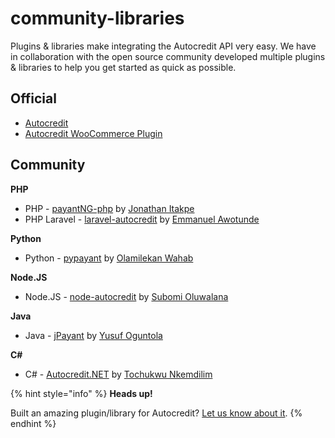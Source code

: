 # community-libraries

Plugins & libraries make integrating the Autocredit API very easy. We have in collaboration with the open source community developed multiple plugins & libraries to help you get started as quick as possible.

## **Official**

* [Autocredit](https://www.github.com/PayantNG)
* [Autocredit WooCommerce Plugin](https://wordpress.org/plugins/autocredit-woocommerce)

## **Community**

**PHP**

* PHP - [payantNG-php](https://github.com/JonathanItakpe/payantNG-php) by [Jonathan Itakpe](https://github.com/JonathanItakpe)
* PHP Laravel - [laravel-autocredit](https://github.com/olaoluwa-98/laravel-autocredit) by [Emmanuel Awotunde](https://github.com/olaoluwa-98)

**Python**

* Python - [pypayant](https://github.com/Olamyy/pypayant) by [Olamilekan Wahab](https://github.com/Olamyy)

**Node.JS**

* Node.JS - [node-autocredit](https://github.com/Subomi/node-autocredit) by [Subomi Oluwalana](https://github.com/Subomi)

**Java**

* Java - [jPayant](https://github.com/yusufoguntola/jPayant) by [Yusuf Oguntola](https://github.com/yusufoguntola)

**C\#**

* C\# - [Autocredit.NET](https://github.com/TNkemdilim/Autocredit.NET) by [Tochukwu Nkemdilim](https://github.com/TNkemdilim)

{% hint style="info" %}
**Heads up!**

Built an amazing plugin/library for Autocredit? [Let us know about it](https://autocredit.ng/support).
{% endhint %}

